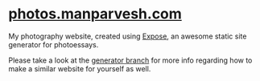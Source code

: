 # [photos.manparvesh.com](http://photos.manparvesh.com)
My photography website, created using [Expose](https://github.com/Jack000/Expose), an awesome static site generator for photoessays.

Please take a look at the [generator branch](https://github.com/manparvesh/photography/tree/generator) for more info regarding how to make a similar website for yourself as well.
